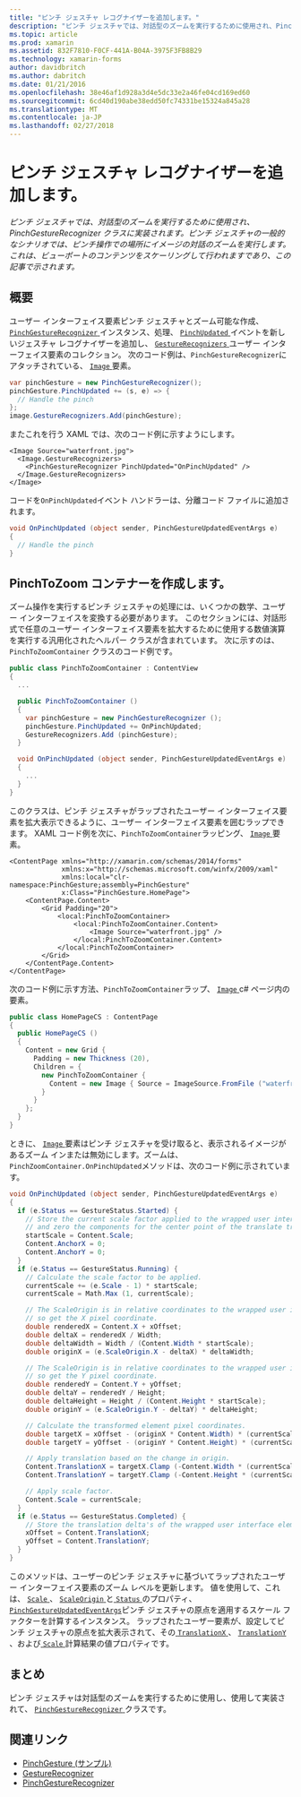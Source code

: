 ```yaml
---
title: "ピンチ ジェスチャ レコグナイザーを追加します。"
description: "ピンチ ジェスチャでは、対話型のズームを実行するために使用され、PinchGestureRecognizer クラスに実装されます。 ピンチ ジェスチャの一般的なシナリオでは、ピンチ操作での場所にイメージの対話のズームを実行します。 これは、ビューポートのコンテンツをスケーリングして行われますであり、この記事で示されます。"
ms.topic: article
ms.prod: xamarin
ms.assetid: 832F7810-F0CF-441A-B04A-3975F3FB8B29
ms.technology: xamarin-forms
author: davidbritch
ms.author: dabritch
ms.date: 01/21/2016
ms.openlocfilehash: 38e46af1d928a3d4e5dc33e2a46fe04cd169ed60
ms.sourcegitcommit: 6cd40d190abe38edd50fc74331be15324a845a28
ms.translationtype: MT
ms.contentlocale: ja-JP
ms.lasthandoff: 02/27/2018
---
```

# <a name="adding-a-pinch-gesture-recognizer"></a>ピンチ ジェスチャ レコグナイザーを追加します。

_ピンチ ジェスチャでは、対話型のズームを実行するために使用され、PinchGestureRecognizer クラスに実装されます。ピンチ ジェスチャの一般的なシナリオでは、ピンチ操作での場所にイメージの対話のズームを実行します。これは、ビューポートのコンテンツをスケーリングして行われますであり、この記事で示されます。_

## <a name="overview"></a>概要

ユーザー インターフェイス要素ピンチ ジェスチャとズーム可能な作成、 [ `PinchGestureRecognizer` ](https://developer.xamarin.com/api/type/Xamarin.Forms.PinchGestureRecognizer/)インスタンス、処理、 [ `PinchUpdated` ](https://developer.xamarin.com/api/event/Xamarin.Forms.PinchGestureRecognizer.PinchUpdated/)イベントを新しいジェスチャ レコグナイザーを追加し、 [`GestureRecognizers` ](https://developer.xamarin.com/api/property/Xamarin.Forms.View.GestureRecognizers/)ユーザー インターフェイス要素のコレクション。 次のコード例は、`PinchGestureRecognizer`にアタッチされている、 [ `Image` ](https://developer.xamarin.com/api/type/Xamarin.Forms.Image/)要素。

```csharp
var pinchGesture = new PinchGestureRecognizer();
pinchGesture.PinchUpdated += (s, e) => {
  // Handle the pinch
};
image.GestureRecognizers.Add(pinchGesture);
```

またこれを行う XAML では、次のコード例に示すようにします。

```xaml
<Image Source="waterfront.jpg">
  <Image.GestureRecognizers>
    <PinchGestureRecognizer PinchUpdated="OnPinchUpdated" />
  </Image.GestureRecognizers>
</Image>
```

コードを`OnPinchUpdated`イベント ハンドラーは、分離コード ファイルに追加されます。

```csharp
void OnPinchUpdated (object sender, PinchGestureUpdatedEventArgs e)
{
  // Handle the pinch
}
```

## <a name="creating-a-pinchtozoom-container"></a>PinchToZoom コンテナーを作成します。

ズーム操作を実行するピンチ ジェスチャの処理には、いくつかの数学、ユーザー インターフェイスを変換する必要があります。 このセクションには、対話形式で任意のユーザー インターフェイス要素を拡大するために使用する数値演算を実行する汎用化されたヘルパー クラスが含まれています。 次に示すのは、`PinchToZoomContainer` クラスのコード例です。

```csharp
public class PinchToZoomContainer : ContentView
{
  ...

  public PinchToZoomContainer ()
  {
    var pinchGesture = new PinchGestureRecognizer ();
    pinchGesture.PinchUpdated += OnPinchUpdated;
    GestureRecognizers.Add (pinchGesture);
  }

  void OnPinchUpdated (object sender, PinchGestureUpdatedEventArgs e)
  {
    ...
  }
}
```

このクラスは、ピンチ ジェスチャがラップされたユーザー インターフェイス要素を拡大表示できるように、ユーザー インターフェイス要素を囲むラップできます。 XAML コード例を次に、`PinchToZoomContainer`ラッピング、 [ `Image` ](https://developer.xamarin.com/api/type/Xamarin.Forms.Image/)要素。

```xaml
<ContentPage xmlns="http://xamarin.com/schemas/2014/forms"
             xmlns:x="http://schemas.microsoft.com/winfx/2009/xaml"
             xmlns:local="clr-namespace:PinchGesture;assembly=PinchGesture"
             x:Class="PinchGesture.HomePage">
    <ContentPage.Content>
        <Grid Padding="20">
            <local:PinchToZoomContainer>
                <local:PinchToZoomContainer.Content>
                    <Image Source="waterfront.jpg" />
                </local:PinchToZoomContainer.Content>
            </local:PinchToZoomContainer>
        </Grid>
    </ContentPage.Content>
</ContentPage>
```

次のコード例に示す方法、`PinchToZoomContainer`ラップ、 [ `Image` ](https://developer.xamarin.com/api/type/Xamarin.Forms.Image/) c# ページ内の要素。

```csharp
public class HomePageCS : ContentPage
{
  public HomePageCS ()
  {
    Content = new Grid {
      Padding = new Thickness (20),
      Children = {
        new PinchToZoomContainer {
          Content = new Image { Source = ImageSource.FromFile ("waterfront.jpg") }
        }
      }
    };
  }
}
```

ときに、 [ `Image` ](https://developer.xamarin.com/api/type/Xamarin.Forms.Image/)要素はピンチ ジェスチャを受け取ると、表示されるイメージがあるズーム インまたは無効にします。ズームは、`PinchZoomContainer.OnPinchUpdated`メソッドは、次のコード例に示されています。

```csharp
void OnPinchUpdated (object sender, PinchGestureUpdatedEventArgs e)
{
  if (e.Status == GestureStatus.Started) {
    // Store the current scale factor applied to the wrapped user interface element,
    // and zero the components for the center point of the translate transform.
    startScale = Content.Scale;
    Content.AnchorX = 0;
    Content.AnchorY = 0;
  }
  if (e.Status == GestureStatus.Running) {
    // Calculate the scale factor to be applied.
    currentScale += (e.Scale - 1) * startScale;
    currentScale = Math.Max (1, currentScale);

    // The ScaleOrigin is in relative coordinates to the wrapped user interface element,
    // so get the X pixel coordinate.
    double renderedX = Content.X + xOffset;
    double deltaX = renderedX / Width;
    double deltaWidth = Width / (Content.Width * startScale);
    double originX = (e.ScaleOrigin.X - deltaX) * deltaWidth;

    // The ScaleOrigin is in relative coordinates to the wrapped user interface element,
    // so get the Y pixel coordinate.
    double renderedY = Content.Y + yOffset;
    double deltaY = renderedY / Height;
    double deltaHeight = Height / (Content.Height * startScale);
    double originY = (e.ScaleOrigin.Y - deltaY) * deltaHeight;

    // Calculate the transformed element pixel coordinates.
    double targetX = xOffset - (originX * Content.Width) * (currentScale - startScale);
    double targetY = yOffset - (originY * Content.Height) * (currentScale - startScale);

    // Apply translation based on the change in origin.
    Content.TranslationX = targetX.Clamp (-Content.Width * (currentScale - 1), 0);
    Content.TranslationY = targetY.Clamp (-Content.Height * (currentScale - 1), 0);

    // Apply scale factor.
    Content.Scale = currentScale;
  }
  if (e.Status == GestureStatus.Completed) {
    // Store the translation delta's of the wrapped user interface element.
    xOffset = Content.TranslationX;
    yOffset = Content.TranslationY;
  }
}
```

このメソッドは、ユーザーのピンチ ジェスチャに基づいてラップされたユーザー インターフェイス要素のズーム レベルを更新します。 値を使用して、これは、 [ `Scale` ](https://developer.xamarin.com/api/property/Xamarin.Forms.PinchGestureUpdatedEventArgs.Scale/)、 [ `ScaleOrigin` ](https://developer.xamarin.com/api/property/Xamarin.Forms.PinchGestureUpdatedEventArgs.ScaleOrigin/)と[ `Status` ](https://developer.xamarin.com/api/property/Xamarin.Forms.PinchGestureUpdatedEventArgs.Status/)のプロパティ、 [ `PinchGestureUpdatedEventArgs`](https://developer.xamarin.com/api/type/Xamarin.Forms.PinchGestureUpdatedEventArgs/)ピンチ ジェスチャの原点を適用するスケール ファクターを計算するインスタンス。 ラップされたユーザー要素が、設定してピンチ ジェスチャの原点を拡大表示されて、その[ `TranslationX` ](https://developer.xamarin.com/api/property/Xamarin.Forms.VisualElement.TranslationX/)、 [ `TranslationY` ](https://developer.xamarin.com/api/property/Xamarin.Forms.VisualElement.TranslationY/)、および[ `Scale` ](https://developer.xamarin.com/api/property/Xamarin.Forms.VisualElement.Scale/)計算結果の値プロパティです。

## <a name="summary"></a>まとめ

ピンチ ジェスチャは対話型のズームを実行するために使用し、使用して実装されて、 [ `PinchGestureRecognizer` ](https://developer.xamarin.com/api/type/Xamarin.Forms.PinchGestureRecognizer/)クラスです。


## <a name="related-links"></a>関連リンク

- [PinchGesture (サンプル)](https://developer.xamarin.com/samples/xamarin-forms/WorkingWithGestures/PinchGesture/)
- [GestureRecognizer](https://developer.xamarin.com/api/type/Xamarin.Forms.GestureRecognizer/)
- [PinchGestureRecognizer](https://developer.xamarin.com/api/type/Xamarin.Forms.PinchGestureRecognizer/)
